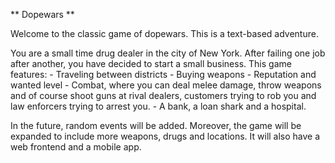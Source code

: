 ** Dopewars **

Welcome to the classic game of dopewars. This is a text-based adventure. 

You are a small time drug dealer in the city of New York. After failing one job after another, you have decided to start a small business.
This game features:
	- Traveling between districts
	- Buying weapons
	- Reputation and wanted level
	- Combat, where you can deal melee damage, throw weapons and of course shoot guns at rival dealers, customers trying to rob you and law enforcers trying to arrest you.
	- A bank, a loan shark and a hospital.

In the future, random events will be added.
Moreover, the game will be expanded to include more weapons, drugs and locations.
It will also have a web frontend and a mobile app.